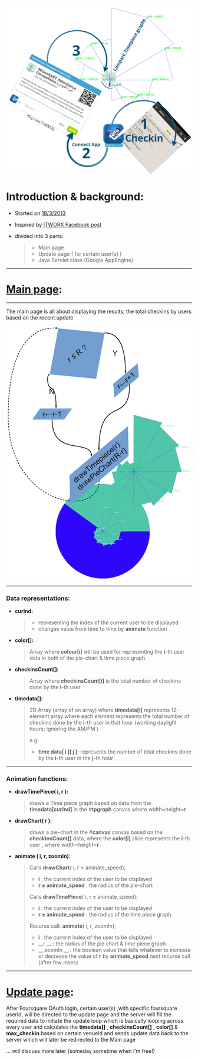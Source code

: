 ![Foursquare app](readme.png)

# Introduction & background:


+ Started on [18/3/2013](https://github.com/yoga1290/Foursquare-Attendance-Competition/commit/6dc0870daaff1da2cd13c59d84697569a02df08d)

+ Inspired by [ITWORX Facebook post](http://www.facebook.com/photo.php?fbid=10151461625860236&set=a.10151284196710236.515025.13913005235&type=1)


+ divided into 3 parts:
	> + Main page
	> + Update page ( for certain user(s) )
	> + Java Servlet class (Google AppEngine)

---

# [Main page](4sqr.html):
---
The main page is all about displaying the results; the total checkins by users based on the recent update

![animate](readme2_small.png)

---
### Data representations:

+	__curInd:__

	> + representing the index of the current user to be displayed
	> + changes value from time to time by __animate__ function

+	__color[]:__

	>Array where __colour[i]__ will be used for representing the __i__-th user data in both of the pie-chart & time piece graph


+	__checkinsCount[]:__

	>Array where __checkinsCount[i]__ is the total number of checkins done by the __i__-th user

+	__timedata[]:__

	>2D Array (array of an array) where __timedata[i]__ represents 12-element array where each element represents the total number of checkins done by the __i__-th user in that hour (working daylight hours; ignoring the AM/PM )
	>
	>e.g:
	>
	> + __time data[ i ][ j ]:__ represents the number of total checkins done by the __i__-th user in the __j__-th hour


---


### Animation functions:
+	__drawTimePiece( i, r ):__

	> draws a Time piece graph based on data from the  __timedata[curInd]__ in the #__tpgraph__ canvas where width=height=__r__

+	__drawChart( r ):__

	> draws a pie-chart in the #__canvas__ canvas based on the __checkinsCount[]__ data, where the __color[i]__ slice represents the __i__-th user , where width=height=__r__

+	__animate ( i, r, zoomIn):__

	> Calls __drawChart__( i, r ± animate_speed);
	>
	> + __i__ : the current index of the user to be displayed
	> + __r ± animate_speed__ : the radius of the pie-chart
	>
	> Calls __drawTimePiece__( i, r ± animate_speed);
	>
	> + __i__ : the current index of the user to be displayed
	> + __r ± animate_speed__ : the radius of the time piece graph
	>
	> Recurse call: __animate__( i, r, zoomIn);
	>
	> + __i__ : the current index of the user to be displayed
	> + __r __ : the radius of the pie chart & time piece graph
	> + __ zoomIn __ : the boolean value that tells whatever to increase or decrease the value of __r__ by __animate_speed__ next recurse call (after few msec)

---


# [Update page](update.html):

After Foursquare OAuth login, certain user(s) ,with specific foursquare userId, will be directed to the update page and the server will fill the required data to initiate the update loop which is basically looping across every user and calculates the __timedata[]__ , __checkinsCount[]__ , __color[]__ & __max_checkin__ based on certain venueId and sends update data back to the server which will later be redirected to the Main page

… will discuss more later (someday sometime when I’m free!)